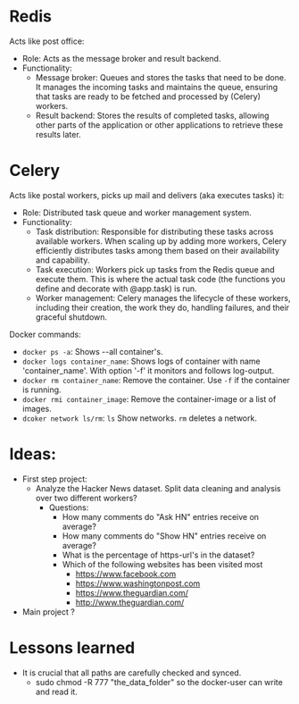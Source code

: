 # Redis 
Acts like post office:
- Role: Acts as the message broker and result backend.
- Functionality:
    - Message broker: Queues and stores the tasks that need to be done. It manages the incoming tasks and maintains the queue, ensuring that tasks are ready to be fetched and processed by (Celery) workers.
    - Result backend: Stores the results of completed tasks, allowing other parts of the application or other applications to retrieve these results later.

# Celery 
Acts like postal workers, picks up mail and delivers (aka executes tasks) it:
* Role: Distributed task queue and worker management system.
* Functionality:
    - Task distribution: Responsible for distributing these tasks across available workers. When scaling up by adding more workers, Celery efficiently distributes tasks among them based on their availability and capability.
    - Task execution: Workers pick up tasks from the Redis queue and execute them. This is where the actual task code (the functions you define and decorate with @app.task) is run.
    - Worker management: Celery manages the lifecycle of these workers, including their creation, the work they do, handling failures, and their graceful shutdown.


 Docker commands:
 - `docker ps -a`:  Shows --all container's. 
 - `docker logs container_name`: Shows logs of container with name 'container_name'. With option '-f' it monitors and follows log-output.
 - `docker rm container_name`: Remove the container. Use `-f` if the container is running.
 - `docker rmi container_image`: Remove the container-image or a list of images.
 - `dcoker network ls/rm`: `ls` Show networks. `rm` deletes a network.

# Ideas:
 - First step project:
   - Analyze the Hacker News dataset. Split data cleaning and analysis over two different workers?
     - Questions:
       - How many comments do "Ask HN" entries receive on average?
       - How many comments do "Show HN" entries receive on average?
       - What is the percentage of https-url's in the dataset?
       - Which of the following websites has been visited most
         - https://www.facebook.com
         - https://www.washingtonpost.com
         - https://www.theguardian.com/
         - http://www.theguardian.com/
- Main project ?


# Lessons learned
- It is crucial that all paths are carefully checked and synced.
  - sudo chmod -R 777 "the_data_folder" so the docker-user can write and read it.